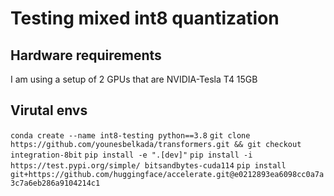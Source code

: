 # Testing mixed int8 quantization

## Hardware requirements

I am using a setup of 2 GPUs that are NVIDIA-Tesla T4 15GB

## Virutal envs

```conda create --name int8-testing python==3.8```
```git clone https://github.com/younesbelkada/transformers.git && git checkout integration-8bit```
```pip install -e ".[dev]"```
```pip install -i https://test.pypi.org/simple/ bitsandbytes-cuda114```
```pip install git+https://github.com/huggingface/accelerate.git@e0212893ea6098cc0a7a3c7a6eb286a9104214c1```